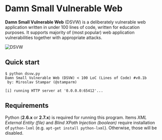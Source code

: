 Damn Small Vulnerable Web
=========

**Damn Small Vulnerable Web** (DSVW) is a deliberately vulnerable web application written in under 100 lines of code, written for education purposes. It supports majority of (most popular) web application vulnerabilities together with appropriate attacks.

![DSVW](http://i.imgur.com/W3Ske9B.png)

Quick start
----
```
$ python dsvw.py 
Damn Small Vulnerable Web (DSVW) < 100 LoC (Lines of Code) #v0.1b
 by: Miroslav Stampar (@stamparm)

[i] running HTTP server at '0.0.0.0:65412'...
```

Requirements
----

Python (**2.6.x** or **2.7.x**) is required for running this program. Items *XML External Entity (file)* and *Blind XPath Injection (boolean)* require installation of `python-lxml` (e.g. `apt-get install python-lxml`). Otherwise, those will be disabled.
